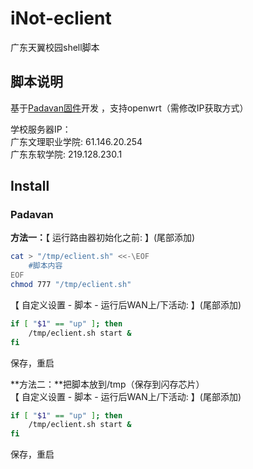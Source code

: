 # iNot-eclient
广东天翼校园shell脚本

## 脚本说明
基于[Padavan固件](http://www.right.com.cn/forum/thread-161324-1-1.html)开发
，支持openwrt（需修改IP获取方式）  

学校服务器IP：  
广东文理职业学院: 61.146.20.254  
广东东软学院: 219.128.230.1  


## Install
### Padavan

**方法一：**【 运行路由器初始化之前: 】(尾部添加)

``` bash
cat > "/tmp/eclient.sh" <<-\EOF
    #脚本内容
EOF
chmod 777 "/tmp/eclient.sh"
```
【 自定义设置 - 脚本 - 运行后WAN上/下活动: 】(尾部添加)
``` bash
if [ "$1" == "up" ]; then
    /tmp/eclient.sh start &
fi
```
保存，重启

**方法二：**把脚本放到/tmp（保存到闪存芯片）  
【 自定义设置 - 脚本 - 运行后WAN上/下活动: 】(尾部添加)
``` bash
if [ "$1" == "up" ]; then
    /tmp/eclient.sh start &
fi
```
保存，重启
